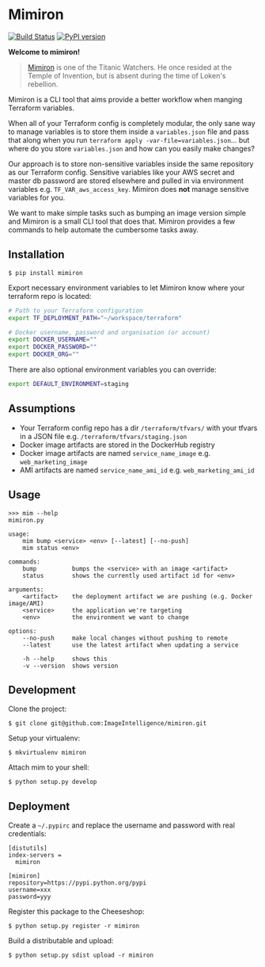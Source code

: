 # Mimiron

[![Build Status](https://travis-ci.org/ImageIntelligence/mimiron.svg?branch=master)](https://travis-ci.org/ImageIntelligence/mimiron)
[![PyPI version](https://badge.fury.io/py/mimiron.svg)](https://badge.fury.io/py/mimiron)

**Welcome to mimiron!**

> [Mimiron](http://www.wowhead.com/npc=33350/mimiron) is one of the Titanic Watchers. He once resided at the Temple of Invention, but is absent during the time of Loken's rebellion.

Mimiron is a CLI tool that aims provide a better workflow when manging Terraform variables.

When all of your Terraform config is completely modular, the only sane way to manage variables is to store them inside a `variables.json` file and pass that along when you run `terraform apply -var-file=variables.json`... but where do you store `variables.json` and how can you easily make changes?

Our approach is to store non-sensitive variables inside the same repository as our Terraform config. Sensitive variables like your AWS secret and master db password are stored elsewhere and pulled in via environment variables e.g. `TF_VAR_aws_access_key`. Mimiron does **not** manage sensitive variables for you.

We want to make simple tasks such as bumping an image version simple and Mimiron is a small CLI tool that does that. Mimiron provides a few commands to help automate the cumbersome tasks away.

## Installation

```
$ pip install mimiron
```

Export necessary environment variables to let Mimiron know where your terraform repo is located:

```bash
# Path to your Terraform configuration
export TF_DEPLOYMENT_PATH="~/workspace/terraform"

# Docker username, password and organisation (or account)
export DOCKER_USERNAME=""
export DOCKER_PASSWORD=""
export DOCKER_ORG=""
```

There are also optional environment variables you can override:

```bash
export DEFAULT_ENVIRONMENT=staging
```

## Assumptions

* Your Terraform config repo has a dir `/terraform/tfvars/` with your tfvars in a JSON file e.g. `/terraform/tfvars/staging.json`
* Docker image artifacts are stored in the DockerHub registry
* Docker image artifacts are named `service_name_image` e.g. `web_marketing_image`
* AMI artifacts are named `service_name_ami_id` e.g. `web_marketing_ami_id`

## Usage

```
>>> mim --help
mimiron.py

usage:
    mim bump <service> <env> [--latest] [--no-push]
    mim status <env>

commands:
    bump          bumps the <service> with an image <artifact>
    status        shows the currently used artifact id for <env>

arguments:
    <artifact>    the deployment artifact we are pushing (e.g. Docker image/AMI)
    <service>     the application we're targeting
    <env>         the environment we want to change

options:
    --no-push     make local changes without pushing to remote
    --latest      use the latest artifact when updating a service

    -h --help     shows this
    -v --version  shows version
```

## Development

Clone the project:

```
$ git clone git@github.com:ImageIntelligence/mimiron.git
```

Setup your virtualenv:

```
$ mkvirtualenv mimiron
```

Attach mim to your shell:

```
$ python setup.py develop
```

## Deployment

Create a `~/.pypirc` and replace the username and password with real credentials:

```
[distutils]
index-servers =
  mimiron

[mimiron]
repository=https://pypi.python.org/pypi
username=xxx
password=yyy
```

Register this package to the Cheeseshop:

```
$ python setup.py register -r mimiron
```

Build a distributable and upload:

```
$ python setup.py sdist upload -r mimiron
```
